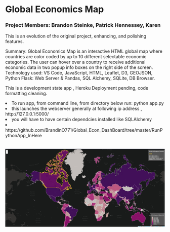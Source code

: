 <h1> Global Economics Map </h1>

<h3> Project Members: Brandon Steinke, Patrick Hennessey,  Karen</h3>

This is an evolution of the original project, enhancing, and polishing features.

Summary:
Global Economics Map is an interactive HTML global map where countries are color coded by up to 10 different selectable economic categories. The user can hover over a country to receive additional economic data in two popup info boxes on the right side of the screen. Technology used: VS Code, JavaScript, HTML, Leaflet, D3, GEOJSON, Python Flask: Web Server & Pandas, SQL Alchemy, SQLite, DB Browser.

This is a development state app , Heroku Deployment pending, code formatting cleaning.
<li>  To run app, from command line, from directory below run: python app.py  </li>
<li>  this launches the webserver generally at following ip address , http://127.0.0.1:5000/  </li>
<li>  you will have to have certain dependcies installed like SQLAlchemy </li>
<li>  https://github.com/BrandinO771/Global_Econ_DashBoard/tree/master/RunPythonApp_InHere </li>
<br>
<br>
<img src="https://github.com/PatrickHennessey/kjbp-group-project/blob/master/group-test/proof.jpg" > 
